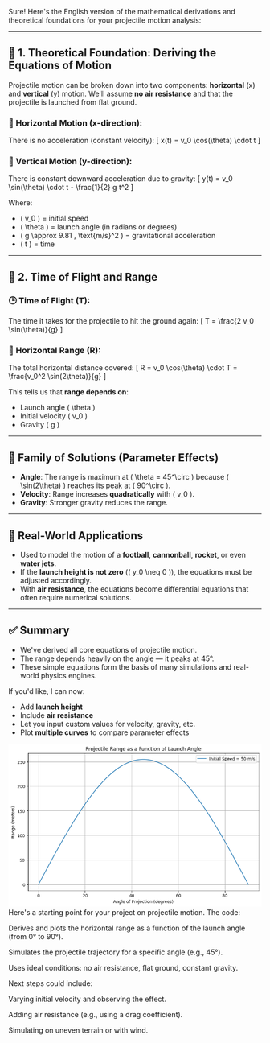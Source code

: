 Sure! Here's the English version of the mathematical derivations and theoretical foundations for your projectile motion analysis:

---

## 📘 1. Theoretical Foundation: Deriving the Equations of Motion

Projectile motion can be broken down into two components: **horizontal** (x) and **vertical** (y) motion. We'll assume **no air resistance** and that the projectile is launched from flat ground.

### 🔹 Horizontal Motion (x-direction):
There is no acceleration (constant velocity):
\[
x(t) = v_0 \cos(\theta) \cdot t
\]

### 🔹 Vertical Motion (y-direction):
There is constant downward acceleration due to gravity:
\[
y(t) = v_0 \sin(\theta) \cdot t - \frac{1}{2} g t^2
\]

Where:
- \( v_0 \) = initial speed
- \( \theta \) = launch angle (in radians or degrees)
- \( g \approx 9.81 \, \text{m/s}^2 \) = gravitational acceleration
- \( t \) = time

---

## 📏 2. Time of Flight and Range

### 🕒 Time of Flight (T):
The time it takes for the projectile to hit the ground again:
\[
T = \frac{2 v_0 \sin(\theta)}{g}
\]

### 📍 Horizontal Range (R):
The total horizontal distance covered:
\[
R = v_0 \cos(\theta) \cdot T = \frac{v_0^2 \sin(2\theta)}{g}
\]

This tells us that **range depends on**:
- Launch angle \( \theta \)
- Initial velocity \( v_0 \)
- Gravity \( g \)

---

## 🔁 Family of Solutions (Parameter Effects)

- **Angle**: The range is maximum at \( \theta = 45^\circ \) because \( \sin(2\theta) \) reaches its peak at \( 90^\circ \).
- **Velocity**: Range increases **quadratically** with \( v_0 \).
- **Gravity**: Stronger gravity reduces the range.

---

## 🧠 Real-World Applications

- Used to model the motion of a **football**, **cannonball**, **rocket**, or even **water jets**.
- If the **launch height is not zero** (\( y_0 \neq 0 \)), the equations must be adjusted accordingly.
- With **air resistance**, the equations become differential equations that often require numerical solutions.

---

## ✅ Summary

- We've derived all core equations of projectile motion.
- The range depends heavily on the angle — it peaks at 45°.
- These simple equations form the basis of many simulations and real-world physics engines.

If you'd like, I can now:
- Add **launch height**
- Include **air resistance**
- Let you input custom values for velocity, gravity, etc.
- Plot **multiple curves** to compare parameter effects

![alt text](image-5.png)
Here's a starting point for your project on projectile motion. The code:

Derives and plots the horizontal range as a function of the launch angle (from 0° to 90°).

Simulates the projectile trajectory for a specific angle (e.g., 45°).

Uses ideal conditions: no air resistance, flat ground, constant gravity.

Next steps could include:

Varying initial velocity and observing the effect.

Adding air resistance (e.g., using a drag coefficient).

Simulating on uneven terrain or with wind.